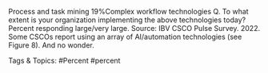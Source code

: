Process and task mining 19%Complex workflow 
technologies
Q. To what extent is your organization implementing the above technologies today?  
Percent responding large/very large. Source: IBV CSCO Pulse Survey. 2022. Some CSCOs report using an array of AI/automation 
technologies (see Figure 8). And no wonder.  

   Tags & Topics:
   #Percent
   #percent